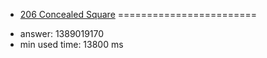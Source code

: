 + [206 Concealed Square](http://projecteuler.net/problem=206)
========================

- answer: 1389019170 
- min used time: 13800 ms

